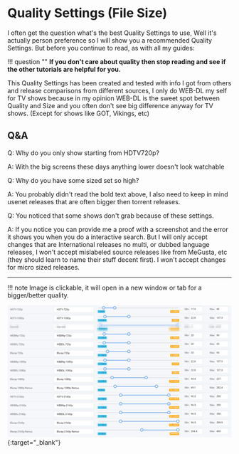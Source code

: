 # Quality Settings (File Size)

I often get the question what's the best Quality Settings  to use,
Well it's actually person preference so I will show you a recommended Quality Settings.
But before you continue to read, as with all my guides:

!!! question ""
    **If you don't care about quality then stop reading and see if the other tutorials are helpful for you.**

This Quality Settings has been created and tested with info I got from others and release comparisons from different sources,
I only do WEB-DL my self for TV shows because in my opinion WEB-DL is the sweet spot between Quality and Size and you often don't see big difference anyway for TV shows. (Except for shows like GOT, Vikings, etc)

## Q&A

Q: Why do you only show starting from HDTV720p?

A: With the big screens these days anything lower doesn't look watchable

Q: Why do you have some sized set so high?

A: You probably didn't read the bold text above, I also need to keep in mind usenet releases that are often bigger then torrent releases.

Q: You noticed that some shows don't grab because of these settings.

A: If you notice  you can provide me a proof with a screenshot and the error it shows you when you do a interactive search.
But I will only accept changes that are International releases no multi, or dubbed language releases, I won't accept mislabeled source releases like from MeGusta, etc (they should learn to name their stuff decent first). I won't accept changes for micro sized releases.

------
!!! note
    Image is clickable, it will open in a new window or tab for a bigger/better quality.

[![formats](images/formats.png)](https://raw.githubusercontent.com/TRaSH-/Guides/master/docs/Sonarr/V3/images/formats.png){:target="_blank"}

